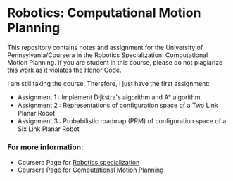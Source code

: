 # Robotics: Computational Motion Planning

This repository contains notes and assignment for the University of Pennsylvania/Coursera in the Robotics Specialization: Computational Motion Planning. If you are student in this course, please do not plagiarize this work as it violates the Honor Code.

I am still taking the course. Therefore, I just have the first assignment:

 * Assignment 1 : Implement Dijkstra's algorithm and A* algorithm.
 * Assignment 2 : Representations of conﬁguration space of a Two Link Planar Robot
 * Assignment 3 : Probabilistic roadmap (PRM) of conﬁguration space of a Six Link Planar Robot

### For more information:

 * Coursera Page for [Robotics specialization](https://www.coursera.org/specializations/robotics) 
 * Coursera Page for [Computational Motion Planning](https://www.coursera.org/learn/robotics-motion-planning)  
